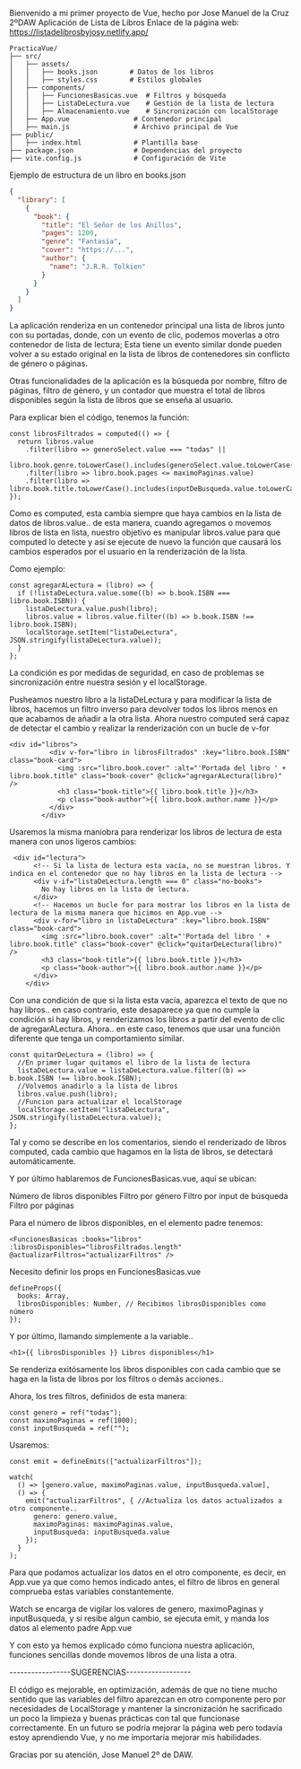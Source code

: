 Bienvenido a mi primer proyecto de Vue, hecho por Jose Manuel de la Cruz 2ºDAW
Aplicación de Lista de Libros
Enlace de la página web: https://listadelibrosbyjosy.netlify.app/
```
PracticaVue/
├── src/
│   ├── assets/
│   │   ├── books.json        # Datos de los libros
│   │   ├── styles.css        # Estilos globales
│   ├── components/
│   │   ├── FuncionesBasicas.vue  # Filtros y búsqueda
│   │   ├── ListaDeLectura.vue    # Gestión de la lista de lectura
│   │   ├── Almacenamiento.vue    # Sincronización con localStorage
│   ├── App.vue                # Contenedor principal 
│   ├── main.js                # Archivo principal de Vue
├── public/
│   ├── index.html             # Plantilla base
├── package.json               # Dependencias del proyecto
├── vite.config.js             # Configuración de Vite

```


Ejemplo de estructura de un libro en books.json

```json
{
  "library": [
    {
      "book": {
        "title": "El Señor de los Anillos",
        "pages": 1200,
        "genre": "Fantasía",
        "cover": "https://...",
        "author": {
          "name": "J.R.R. Tolkien"
        }
      }
    }
  ]
}
```
La aplicación renderiza en un contenedor principal una lista de libros junto con su portadas, donde, con un evento de clic, podemos moverlas a otro contenedor de lista de lectura;
Esta tiene un evento similar donde pueden volver a su estado original en la lista de libros de contenedores sin conflicto de género o páginas.

Otras funcionalidades de la aplicación es la búsqueda por nombre, filtro de páginas, filtro de género, y un contador que muestra el total de libros disponibles según la lista de libros que se enseña al usuario.

Para explicar bien el código, tenemos la función:
```
const librosFiltrados = computed(() => {
  return libros.value
    .filter(libro => generoSelect.value === "todas" || 
                     libro.book.genre.toLowerCase().includes(generoSelect.value.toLowerCase()))
    .filter(libro => libro.book.pages <= maximoPaginas.value)
    .filter(libro => libro.book.title.toLowerCase().includes(inputDeBusqueda.value.toLowerCase()));
});
```
Como es computed, esta cambia siempre que haya cambios en la lista de datos de libros.value.. de esta manera, cuando agregamos o movemos libros de lista en lista, nuestro objetivo es manipular libros.value para que
computed lo detecte y así se ejecute de nuevo la función que causará los cambios esperados por el usuario en la renderización de la lista.

Como ejemplo:
```
const agregarALectura = (libro) => {
  if (!listaDeLectura.value.some((b) => b.book.ISBN === libro.book.ISBN)) {
    listaDeLectura.value.push(libro);
    libros.value = libros.value.filter((b) => b.book.ISBN !== libro.book.ISBN);
    localStorage.setItem("listaDeLectura", JSON.stringify(listaDeLectura.value));  
  }
};
```
La condición es por medidas de seguridad, en caso de problemas se sincronización entre nuestra sesión y el localStorage. 

Pusheamos nuestro libro a la listaDeLectura y para modificar la lista de libros, hacemos un filtro inverso para devolver todos los libros menos en que acabamos de añadir a la otra lista. Ahora nuestro computed será capaz de detectar
el cambio y realizar la renderización con un bucle de v-for
```
<div id="libros">
          <div v-for="libro in librosFiltrados" :key="libro.book.ISBN" class="book-card">
            <img :src="libro.book.cover" :alt="'Portada del libro ' + libro.book.title" class="book-cover" @click="agregarALectura(libro)" />
            <h3 class="book-title">{{ libro.book.title }}</h3>
            <p class="book-author">{{ libro.book.author.name }}</p>
          </div>
        </div>
```

Usaremos la misma maniobra para renderizar los libros de lectura de esta manera con unos ligeros cambios:
```
 <div id="lectura">
      <!-- Si la lista de lectura esta vacía, no se muestran libros. Y indica en el contenedor que no hay libros en la lista de lectura -->
      <div v-if="listaDeLectura.length === 0" class="no-books">
        No hay libros en la lista de lectura.
      </div>
      <!-- Hacemos un bucle for para mostrar los libros en la lista de lectura de la misma manera que hicimos en App.vue -->
      <div v-for="libro in listaDeLectura" :key="libro.book.ISBN" class="book-card">
        <img :src="libro.book.cover" :alt="'Portada del libro ' + libro.book.title" class="book-cover" @click="quitarDeLectura(libro)" />
        <h3 class="book-title">{{ libro.book.title }}</h3>
        <p class="book-author">{{ libro.book.author.name }}</p>
      </div>
    </div>
```

Con una condición de que si la lista esta vacía, aparezca el texto de que no hay libros.. en caso contrario, este desaparece ya que no cumple la condición si hay libros, y renderizamos los libros
a partir del evento de clic de agregarALectura. Ahora.. en este caso, tenemos que usar una función diferente que tenga un comportamiento similar.

```
const quitarDeLectura = (libro) => {
  //En primer lugar quitamos el libro de la lista de lectura
  listaDeLectura.value = listaDeLectura.value.filter((b) => b.book.ISBN !== libro.book.ISBN);
  //Volvemos anadirlo a la lista de libros
  libros.value.push(libro);
  //Funcion para actualizar el localStorage
  localStorage.setItem("listaDeLectura", JSON.stringify(listaDeLectura.value));
};
```

Tal y como se describe en los comentarios, siendo el renderizado de libros computed, cada cambio que hagamos en la lista de libros, se detectará automáticamente.

Y por último hablaremos de FuncionesBasicas.vue, aquí se ubican:

  Número de libros disponibles
  Filtro por género
  Filtro por input de búsqueda
  Filtro por páginas

Para el número de libros disponibles, en el elemento padre tenemos:
```
<FuncionesBasicas :books="libros" :librosDisponibles="librosFiltrados.length" @actualizarFiltros="actualizarFiltros" />
```

Necesito definir los props en FuncionesBasicas.vue
```
defineProps({
  books: Array,
  librosDisponibles: Number, // Recibimos librosDisponibles como número
});
```

Y por último, llamando simplemente a la variable..
```
<h1>{{ librosDisponibles }} Libros disponibles</h1>
```

Se renderiza exitósamente los libros disponibles con cada cambio que se haga en la lista de libros por los filtros o demás acciones..

Ahora, los tres filtros, definidos de esta manera:
```
const genero = ref("todas");
const maximoPaginas = ref(1000);
const inputBusqueda = ref("");
```

Usaremos: 
```
const emit = defineEmits(["actualizarFiltros"]);

watch(
  () => [genero.value, maximoPaginas.value, inputBusqueda.value],
  () => {
    emit("actualizarFiltros", { //Actualiza los datos actualizados a otro componente..
      genero: genero.value,
      maximoPaginas: maximoPaginas.value,
      inputBusqueda: inputBusqueda.value
    });
  }
);
```

Para que podamos actualizar los datos en el otro componente, es decir, en App.vue ya que como hemos indicado antes, el filtro de libros en general comprueba estas variables constantemente.

Watch se encarga de vigilar los valores de genero, maximoPaginas y inputBusqueda, y si resibe algun cambio, se ejecuta emit, y manda los datos al elemento padre App.vue

Y con esto ya hemos explicado cómo funciona nuestra aplicación, funciones sencillas donde movemos libros de una lista a otra. 

-----------------SUGERENCIAS------------------

El código es mejorable, en optimización, además de que no tiene mucho sentido que las variables del filtro aparezcan en otro componente pero por necesidades de LocalStorage y mantener la sincronización he sacrificado un poco la limpieza y buenas prácticas con tal que funcionase correctamente. En un futuro se podría mejorar la página web pero todavía estoy aprendiendo Vue, y no me importaría mejorar mis habilidades.

Gracias por su atención, Jose Manuel 2º de DAW.














